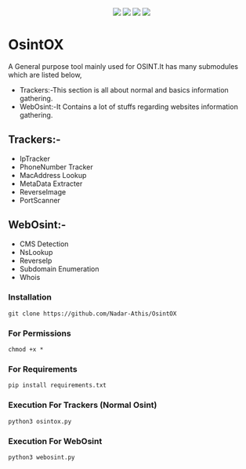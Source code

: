 <p align="center">
  <a href="https://github.com/Nadar-Athis/OsintOX" rel="nofollow"><img src="https://img.shields.io/badge/version-1.0-red.svg" style="max-width:100%;"></a>
  <a href="https://www.python.org/" rel="nofollow"><img src="https://img.shields.io/badge/python-3.X-green.svg" style="max-width:100%;"></a>
  <a href="https://github.com/Nadar-Athis/OsintOX" rel="nofollow"><img src="https://img.shields.io/badge/status-beta-brightgreen.svg" style="max-width:100%;"></a>
  <a href="https://github.com/Nadar-Athis/OsintOX/blob/master/LICENSE" rel="nofollow"><img src="https://img.shields.io/badge/license-GPL-blue.svg" style="max-width:100%;"></a>

# OsintOX
A General purpose tool mainly used for OSINT.It has many submodules which are listed below,
- Trackers:-This section is all about normal and basics information gathering.
- WebOsint:-It Contains a lot of stuffs regarding websites information gathering.


## Trackers:-
- IpTracker
- PhoneNumber Tracker
- MacAddress Lookup
- MetaData Extracter
- ReverseImage
- PortScanner

## WebOsint:-
- CMS Detection
- NsLookup
- ReverseIp
- Subdomain Enumeration
- Whois


### Installation
```git clone https://github.com/Nadar-Athis/OsintOX```

### For Permissions
```chmod +x *```
### For Requirements
```pip install requirements.txt```
### Execution For Trackers (Normal Osint) 
```python3 osintox.py ```
### Execution For WebOsint
```python3 webosint.py```





